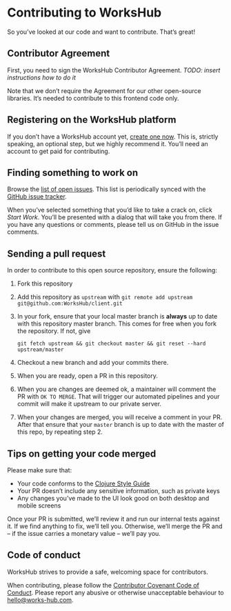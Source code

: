 # Contributing to WorksHub

So you’ve looked at our code and want to contribute. That’s great!

## Contributor Agreement

First, you need to sign the WorksHub Contributor Agreement. _TODO: insert instructions how to do it_

Note that we don’t require the Agreement for our other open-source libraries. It’s needed to contribute to this frontend code only.

## Registering on the WorksHub platform

If you don’t have a WorksHub account yet, [create one now](https://functional.works-hub.com/get-started). This is, strictly speaking, an optional step, but we highly recommend it. You’ll need an account to get paid for contributing.

## Finding something to work on

Browse the [list of open issues](https://functional.works-hub.com/issues/workshub-f0774). This list is periodically synced with the [GitHub issue tracker](http://github.com/WorksHub/wh-client/issues).

When you’ve selected something that you’d like to take a crack on, click _Start Work_. You’ll be presented with a dialog that will take you from there.
If you have any questions or comments, please tell us on GitHub in the issue comments.

## Sending a pull request

In order to contribute to this open source repository, ensure the following:

1. Fork this repository
2. Add this repository as `upstream` with `git remote add upstream git@github.com:WorksHub/client.git`
2. In your fork, ensure that your local master branch is **always** up to date with this repository master branch.
This comes for free when you fork the repository. If not, give 

   ```git fetch upstream && git checkout master && git reset --hard upstream/master```

3. Checkout a new branch and add your commits there.
4. When you are ready, open a PR in this repository.
4. When you are changes are deemed ok, a maintainer will comment the PR with `OK TO MERGE`. That will trigger our automated pipelines and your commit will make it upstream to our private server.
5. When your changes are merged, you will receive a comment in your PR. After that ensure that your `master` branch is up to date with the master of this repo, by repeating step 2.

## Tips on getting your code merged

Please make sure that:

 - Your code conforms to the [Clojure Style Guide](https://github.com/bbatsov/clojure-style-guide)
 - Your PR doesn’t include any sensitive information, such as private keys
 - Any changes you’ve made to the UI look good on both desktop and mobile screens

Once your PR is submitted, we’ll review it and run our internal tests against it. If we find anything to fix, we’ll tell you. Otherwise, we’ll merge the PR and – if the issue carries a monetary value – we’ll pay you.

## Code of conduct

WorksHub strives to provide a safe, welcoming space for contributors.

When contributing, please follow the [Contributor Covenant Code of Conduct](https://www.contributor-covenant.org/version/1/4/code-of-conduct). Please report any abusive or otherwise unacceptable behaviour to hello@works-hub.com.
